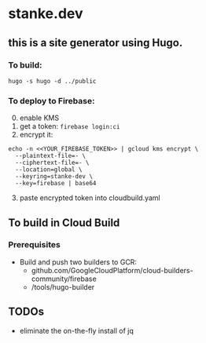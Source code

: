 # stanke.dev

## this is a site generator using Hugo. 

### To build:
```
hugo -s hugo -d ../public
```

### To deploy to Firebase:

0. enable KMS
1. get a token: `firebase login:ci`
2. encrypt it:
```
echo -n <<YOUR_FIREBASE_TOKEN>> | gcloud kms encrypt \
  --plaintext-file=- \
  --ciphertext-file=- \
  --location=global \
  --keyring=stanke-dev \
  --key=firebase | base64
```
3. paste encrypted token into cloudbuild.yaml

## To build in Cloud Build
### Prerequisites
* Build and push two builders to GCR:
  * github.com/GoogleCloudPlatform/cloud-builders-community/firebase
  * /tools/hugo-builder
  
  
## TODOs
* eliminate the on-the-fly install of jq
